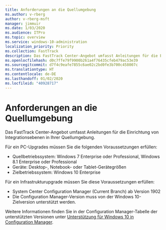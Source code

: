 ```yaml
---
title: Anforderungen an die Quellumgebung
ms.author: v-rberg
author: v-rberg-msft
manager: jimmuir
ms.date: 1/03/2020
ms.audience: ITPro
ms.topic: overview
ms.service: windows-10-administration
localization_priority: Priority
ms.collection: FastTrack
description: Das FastTrack Center-Angebot umfasst Anleitungen für die Einrichtung von Integrationsebenen in Ihrer Quellumgebung für die Bereitstellung von Windows 10.
ms.openlocfilehash: d0c7ffe79f9900b261a4f76435cfeb479ac53e39
ms.sourcegitcommit: d7f4c9eafe7855c6ae02c2bd0fe3b700c458007c
ms.translationtype: HT
ms.contentlocale: de-DE
ms.lasthandoff: 01/02/2020
ms.locfileid: "40928717"
---
```

# <a name="source-environment-expectations"></a>Anforderungen an die Quellumgebung

Das FastTrack Center-Angebot umfasst Anleitungen für die Einrichtung von Integrationsebenen in Ihrer Quellumgebung.
  
Für ein PC-Upgrades müssen Sie die folgenden Voraussetzungen erfüllen:

- Quellbetriebssystem: Windows 7 Enterprise oder Professional, Windows 8.1 Enterprise oder Professional
- Geräte: Desktop-, Notebook- oder Tablet-Gerätegrößen
- Zielbetriebssystem: Windows 10 Enterprise

Für ein Infrastrukturupgrade müssen Sie diese Voraussetzungen erfüllen:   

- System Center Configuration Manager (Current Branch) ab Version 1902 
- Die Configuration Manager-Version muss von der Windows 10-Zielversion unterstützt werden.

Weitere Informationen finden Sie in der Configuration Manager-Tabelle der unterstützten Versionen unter [Unterstützung für Windows 10 in Configuration Manager](https://docs.microsoft.com/sccm/core/plan-design/configs/support-for-windows-10).
  

 